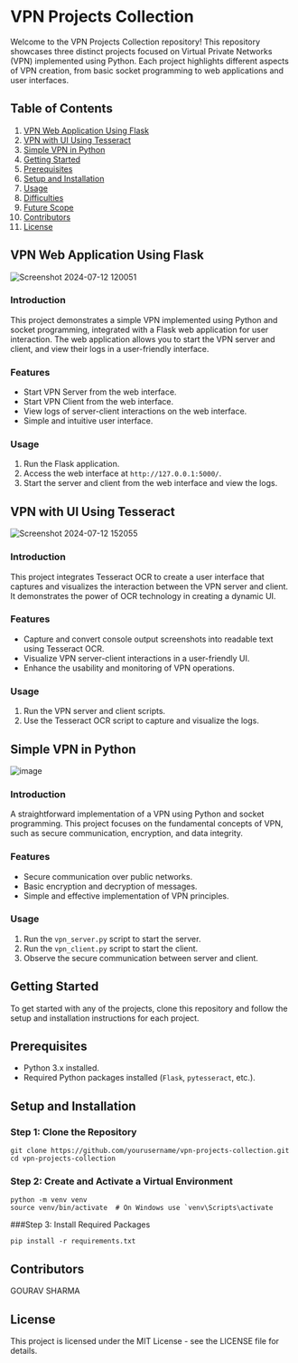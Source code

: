 # VPN Projects Collection

Welcome to the VPN Projects Collection repository! This repository showcases three distinct projects focused on Virtual Private Networks (VPN) implemented using Python. Each project highlights different aspects of VPN creation, from basic socket programming to web applications and user interfaces.

## Table of Contents
1. [VPN Web Application Using Flask](#vpn-web-application-using-flask)
2. [VPN with UI Using Tesseract](#vpn-with-ui-using-tesseract)
3. [Simple VPN in Python](#simple-vpn-in-python)
4. [Getting Started](#getting-started)
5. [Prerequisites](#prerequisites)
6. [Setup and Installation](#setup-and-installation)
7. [Usage](#usage)
8. [Difficulties](#difficulties)
9. [Future Scope](#future-scope)
10. [Contributors](#contributors)
11. [License](#license)

## VPN Web Application Using Flask

![Screenshot 2024-07-12 120051](https://github.com/user-attachments/assets/22f34f15-bc73-4a12-8492-fc9285b3fb3a)


### Introduction
This project demonstrates a simple VPN implemented using Python and socket programming, integrated with a Flask web application for user interaction. The web application allows you to start the VPN server and client, and view their logs in a user-friendly interface.

### Features
- Start VPN Server from the web interface.
- Start VPN Client from the web interface.
- View logs of server-client interactions on the web interface.
- Simple and intuitive user interface.

### Usage
1. Run the Flask application.
2. Access the web interface at `http://127.0.0.1:5000/`.
3. Start the server and client from the web interface and view the logs.

## VPN with UI Using Tesseract

![Screenshot 2024-07-12 152055](https://github.com/user-attachments/assets/5d8d79aa-1103-46b9-9406-79c1c6cfbb7d)


### Introduction
This project integrates Tesseract OCR to create a user interface that captures and visualizes the interaction between the VPN server and client. It demonstrates the power of OCR technology in creating a dynamic UI.

### Features
- Capture and convert console output screenshots into readable text using Tesseract OCR.
- Visualize VPN server-client interactions in a user-friendly UI.
- Enhance the usability and monitoring of VPN operations.

### Usage
1. Run the VPN server and client scripts.
2. Use the Tesseract OCR script to capture and visualize the logs.

## Simple VPN in Python

![image](https://github.com/user-attachments/assets/55500bb5-c669-4bf3-a909-41385fa4142c)


### Introduction
A straightforward implementation of a VPN using Python and socket programming. This project focuses on the fundamental concepts of VPN, such as secure communication, encryption, and data integrity.

### Features
- Secure communication over public networks.
- Basic encryption and decryption of messages.
- Simple and effective implementation of VPN principles.

### Usage
1. Run the `vpn_server.py` script to start the server.
2. Run the `vpn_client.py` script to start the client.
3. Observe the secure communication between server and client.

## Getting Started

To get started with any of the projects, clone this repository and follow the setup and installation instructions for each project.

## Prerequisites
- Python 3.x installed.
- Required Python packages installed (`Flask`, `pytesseract`, etc.).

## Setup and Installation

### Step 1: Clone the Repository
```
git clone https://github.com/yourusername/vpn-projects-collection.git
cd vpn-projects-collection
```
### Step 2: Create and Activate a Virtual Environment

```
python -m venv venv
source venv/bin/activate  # On Windows use `venv\Scripts\activate
```

###Step 3: Install Required Packages
```
pip install -r requirements.txt
```

<h2>Contributors</h2>
GOURAV SHARMA

<h2>License</h2>
This project is licensed under the MIT License - see the LICENSE file for details.
